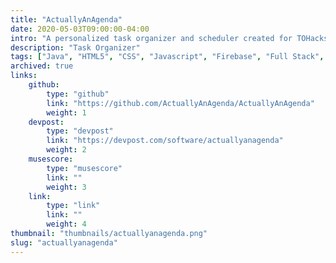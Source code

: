 ```yaml
---
title: "ActuallyAnAgenda"
date: 2020-05-03T09:00:00-04:00
intro: "A personalized task organizer and scheduler created for TOHacks 2020."
description: "Task Organizer"
tags: ["Java", "HTML5", "CSS", "Javascript", "Firebase", "Full Stack", "Hackathon"]
archived: true
links: 
    github: 
        type: "github"
        link: "https://github.com/ActuallyAnAgenda/ActuallyAnAgenda"
        weight: 1
    devpost:
        type: "devpost"
        link: "https://devpost.com/software/actuallyanagenda"
        weight: 2
    musescore:
        type: "musescore"
        link: ""
        weight: 3
    link:
        type: "link"
        link: ""
        weight: 4
thumbnail: "thumbnails/actuallyanagenda.png"
slug: "actuallyanagenda"
---
```


